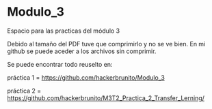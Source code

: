 # Modulo_3
Espacio para las practicas del módulo 3

Debido al tamaño del PDF tuve que comprimirlo y no se ve bien. En mi github se puede aceder a los archivos sin comprimir.

Se puede encontrar todo reuselto en:

práctica 1      =  https://github.com/hackerbrunito/Modulo_3

práctica 2      =  https://github.com/hackerbrunito/M3T2_Practica_2_Transfer_Lerning/
